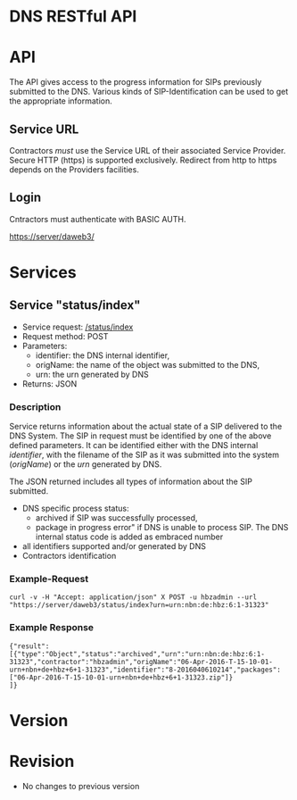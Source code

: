 DNS RESTful API             
========      

# API
The API gives access to the progress information for SIPs previously submitted to the DNS. Various kinds of SIP-Identification can be used to get the appropriate information.

## Service URL
Contractors *must* use the Service URL of their associated Service Provider. Secure HTTP (https) is supported exclusively. Redirect from http to https depends on the Providers facilities. 

## Login
Cntractors must authenticate with BASIC AUTH.

[https://server/daweb3/](https://Server/daweb3/)

# Services

## Service "status/index"
* Service request: [/status/index](https://server/daweb3/status/index)
* Request method: POST
* Parameters:
    * identifier: the DNS internal identifier,
    * origName: the name of the object was submitted to the DNS,
    * urn: the urn generated by DNS
* Returns: JSON

### Description
Service returns information about the actual state of a SIP delivered to the DNS System. The SIP in request must be identified by one of the above defined parameters. It can be identified either with the DNS internal *identifier*, with the filename of the SIP as it was submitted into the system (*origName*) or the *urn* generated by DNS.

The JSON returned includes all types of information about the SIP submitted. 

* DNS specific process status: 
    * archived if SIP was successfully processed, 
    * package in progress error" if DNS is unable to process SIP. The DNS internal status code is added as embraced number 
* all identifiers supported and/or generated by DNS
* Contractors identification

### Example-Request

    curl -v -H "Accept: application/json" X POST -u hbzadmin --url "https://server/daweb3/status/index?urn=urn:nbn:de:hbz:6:1-31323"

### Example Response    

    {"result":
    [{"type":"Object","status":"archived","urn":"urn:nbn:de:hbz:6:1-31323","contractor":"hbzadmin","origName":"06-Apr-2016-T-15-10-01-urn+nbn+de+hbz+6+1-31323","identifier":"8-2016040610214","packages":["06-Apr-2016-T-15-10-01-urn+nbn+de+hbz+6+1-31323.zip"]}
    ]}

# Version

# Revision
* No changes to previous version  
